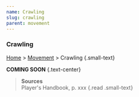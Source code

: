 ```yaml
---
name: Crawling
slug: crawling
parent: movement
---
```

### Crawling
[Home](dm-operations-center) > [Movement](movement) > Crawling {.small-text}

**COMING SOON** {.text-center}

> **Sources** <br/>
> Player's Handbook, p. xxx
{.read .small-text}
